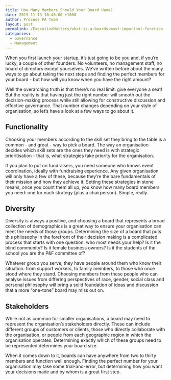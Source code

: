 ```yaml
---
title: How Many Members Should Your Board Have?
date: 2019-11-13 10:40:00 +1000
author: Process PA Team
layout: post
permalink: /ExecutiveMatters/what-is-a-boards-most-important-function
categories:
  - Governance
  - Management
---
```


When you first launch your startup, it’s just going to be you and, if you’re lucky, a couple of other founders. No volunteers, no management staff, no board of directors except yourselves. We’ve written before about the many ways to go about taking the next steps and finding the perfect members for your board - but how will you know when you have the right amount?

Well the overarching truth is that there’s no real limit: give everyone a seat\! But the reality is that having just the right number will smooth out the decision-making process while still allowing for constructive discussion and effective governance. That number changes depending on your style of organisation, so let’s have a look at a few ways to go about it.

## **Functionality**

Choosing your members according to the skill set they bring to the table is a common - and great - way to pick a board. The way an organisation decides which skill sets are the ones they need is with strategic prioritisation - that is, what strategies take priority for the organisation.

If you plan to put on fundraisers, you need someone who knows event coordination, ideally with fundraising experience. Any given organisation will only have a few of these, because they’re the bare fundamentals of their mission and how they achieve it. Setting these strategies in stone means, once you count them all up, you know how many board members you need: one for each strategy (plus a chairperson). Simple, really.

## **Diversity**

Diversity is always a positive, and choosing a board that represents a broad collection of demographics is a great way to ensure your organisation can meet the needs of those groups. Determining the size of a board that puts this philosophy in the forefront of their decision making is a complicated process that starts with one question: who most needs your help? Is it the blind community? Is it female business owners? Is it the students of the school you are the P&F committee of?

Whatever group you serve, they have people around them who know their situation: from support workers, to family members, to those who once stood where they stand. Choosing members from these people who can analyse issues from differing perspectives of race, gender, social class and personal philosophy will bring a solid foundation of ideas and discussion that a more “one-tone” board may miss out on.

## **Stakeholders**

While not as common for smaller organisations, a board may need to represent the organisation’s stakeholders directly. These can include different groups of customers or clients, those who directly collaborate with the organisation, or people from each geographic region in which the organisation operates. Determining exactly which of these groups need to be represented determines your board size.

When it comes down to it, boards can have anywhere from two to thirty members and function well enough. Finding the perfect number for your organisation may take some trial-and-error, but determining how you want your decisions made and by whom is a great first step.&nbsp;